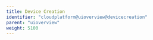 ```yaml
---
title: Device Creation
identifier: "cloudplatform@uioverview@devicecreation"
parent: "uioverview"
weight: 5100
---
```

